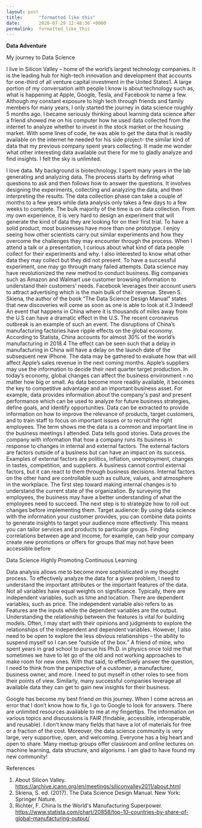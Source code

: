 ```yaml
---
layout: post
title:      "formatted like this"
date:       2020-07-29 12:48:36 +0000
permalink:  formatted_like_this
---
```



**Data Adventure**

My journey to Data Science

I live in Silicon Valley – home of the world’s largest technology companies. It is the leading hub for high-tech innovation and development that accounts for one-third of all venture capital investment in the United States1. A large portion of my conversation with people I know is about technology such as, what is happening at Apple, Google, Tesla, and Facebook to name a few. Although my constant exposure to high tech through friends and family members for many years, I only started the journey in data science roughly 5 months ago. I became seriously thinking about learning data science after a friend showed me on his computer how he used data collected from the internet to analyze whether to invest in the stock market or the housing market. With some lines of code, he was able to get the data that is readily available on the internet he needed for his side project- the similar kind of data that my previous company spent years collecting. It made me wonder what other interesting data available out there for me to gladly analyze and find insights. I felt the sky is unlimited.

I love data. My background is biotechnology. I spent many years in the lab generating and analyzing data. The process starts by defining what questions to ask and then follows how to answer the questions. It involves designing the experiments, collecting and analyzing the data, and then interpreting the results. The data collection phase can take a couple of months to a few years while data analysis only takes a few days to a few weeks to complete. The bulk majority of the time is on data collection. From my own experience, it is very hard to design an experiment that will generate the kind of data they are looking for on their first trial. To have a solid product, most businesses have more than one prototype. I enjoy seeing how other scientists carry out similar experiments and how they overcome the challenges they may encounter through the process. When I attend a talk or a presentation, I curious about what kind of data people collect for their experiments and why. I also interested to know what other data they may collect but they did not present. To have a successful experiment, one may go through many failed attempts. 
Data science may have revolutionized the new method to conduct business. Big companies such as Amazon and Walmart use customer browsing information to understand their customers’ needs. Facebook leverages their account users to attract advertising which is the main bulk of their revenue. Steven S. Skiena, the author of the book “The Data Science Design Manual” states that new discoveries will come as soon as one is able to look at it.3 Indeed! An event that happens in China where it is thousands of miles away from the U.S can have a dramatic effect in the U.S. The recent coronavirus outbreak is an example of such an event. The disruptions of China’s manufacturing factories have ripple effects on the global economy. According to Statista, China accounts for almost 30% of the world’s manufacturing in 2018.4 The effect can be seen such that a delay in manufacturing in China will have a delay on the launch date of the subsequent new iPhone. The data may be gathered to evaluate how that will affect Apple’s sales revenue in the next coming months. Apple’s suppliers may use the information to decide their next quarter target production. In today’s economy, global changes can affect the business environment – no matter how big or small. 
As data become more readily available, it becomes the key to competitive advantage and an important business asset. For example, data provides information about the company's past and present performance which can be used to analyze for future business strategies, define goals, and identify opportunities. Data can be extracted to provide information on how to improve the relevance of products, target customers, and to train staff to focus on important issues or to recruit the right employees. The term shows me the data is a common and important line in the business meetings I attended. Data tells good stories. 
Data proves the company with information that how a company runs its business in response to changes in internal and external factors. The external factors are factors outside of a business but can have an impact on its success. Examples of external factors are politics, inflation, unemployment, changes in tastes, competition, and suppliers. A business cannot control external factors, but it can react to them through business decisions. Internal factors on the other hand are controllable such as culture, values, and atmosphere in the workplace. The first step toward making internal changes is to understand the current state of the organization. By surveying the employees, the business may have a better understanding of what the employees need to succeed. The next step is to strategize how to roll out changes before implementing them. 
Target audience: By using data science with the information your customer provides, you can combine data points to generate insights to target your audience more effectively. This means you can tailor services and products to particular groups. Finding correlations between age and income, for example, can help your company create new promotions or offers for groups that may not have been accessible before

Data Science Highly Promoting Continuous Learning 

Data analysis allows me to become more sophisticated in my thought process. To effectively analyze the data for a given problem, I need to understand the important attributes or the important features of the data. Not all variables have equal weights on significance. Typically, there are independent variables, such as time and location. There are dependent variables, such as price. The independent variable also refers to as Features are the inputs while the dependent variables are the output. Understanding the relationship between the features is vital for building models. Often, I may start with their opinions and judgments to explore the relationships of the independent and dependent variables. However, I also need to be open to explore the less obvious relationships – the ability to suspend myself so I can see “outside of the box.” A friend of mine, who spent years in grad school to pursue his Ph.D. in physics once told me that sometimes we have to let go of the old and not working approaches to make room for new ones. With that said, to effectively answer the question, I need to think from the perspective of a customer, a manufacturer, business owner, and more. I need to put myself in other roles to see from their points of view. Similarly, many successful companies leverage all available data they can get to gain new insights for their business. 

Google has become my best friend on this journey. When I come across an error that I don’t know how to fix, I go to Google to look for answers. There are unlimited resources available to me at my fingertips. The information on various topics and discussions is FAIR (findable, accessible, interoperable, and reusable). I don’t know many fields that have a lot of materials for free or a fraction of the cost. Moreover, the data science community is very large, very supportive, open, and welcoming. Everyone has a big heart and open to share. Many meetup groups offer classroom and online lectures on machine learning, data structure, and algorisms. I am glad to have found my new community!

References
1.	About Silicon Valley. https://archive.icann.org/en/meetings/siliconvalley2011/about.html
2.	Skiena, S. ed. (2017). The Data Science Design Manual. New York: Springer Nature.
3.	Richter, F. China Is the World's Manufacturing Superpower. https://www.statista.com/chart/20858/top-10-countries-by-share-of-global-manufacturing-output/

